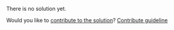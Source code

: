 
There is no solution yet.

Would you like to [contribute to the solution](https://github.com/BFEdev/BFE.dev-solutions/blob/main/design/implement-nested-checkboxes_en.md)? [Contribute guideline](https://github.com/BFEdev/BFE.dev-solutions#how-to-contribute)
